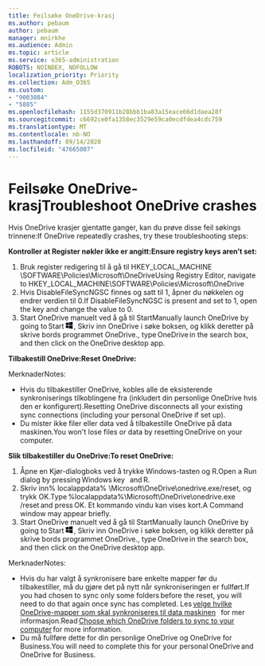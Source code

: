 ```yaml
---
title: Feilsøke OneDrive-krasj
ms.author: pebaum
author: pebaum
manager: mnirkhe
ms.audience: Admin
ms.topic: article
ms.service: o365-administration
ROBOTS: NOINDEX, NOFOLLOW
localization_priority: Priority
ms.collection: Adm_O365
ms.custom:
- "9003084"
- "5885"
ms.openlocfilehash: 1155d370911b28bbb1ba83a15eace66d1daea28f
ms.sourcegitcommit: c6692ce0fa1358ec3529e59ca0ecdfdea4cdc759
ms.translationtype: MT
ms.contentlocale: nb-NO
ms.lasthandoff: 09/14/2020
ms.locfileid: "47665007"
---
```

# <a name="troubleshoot-onedrive-crashes"></a><span data-ttu-id="f8252-102">Feilsøke OneDrive-krasj</span><span class="sxs-lookup"><span data-stu-id="f8252-102">Troubleshoot OneDrive crashes</span></span>

<span data-ttu-id="f8252-103">Hvis OneDrive krasjer gjentatte ganger, kan du prøve disse feil søkings trinnene:</span><span class="sxs-lookup"><span data-stu-id="f8252-103">If OneDrive repeatedly crashes, try these troubleshooting steps:</span></span>

<span data-ttu-id="f8252-104">**Kontroller at Register nøkler ikke er angitt:**</span><span class="sxs-lookup"><span data-stu-id="f8252-104">**Ensure registry keys aren’t set:**</span></span>

1. <span data-ttu-id="f8252-105">Bruk register redigering til å gå til HKEY_LOCAL_MACHINE \SOFTWARE\Policies\Microsoft\OneDrive</span><span class="sxs-lookup"><span data-stu-id="f8252-105">Using Registry Editor, navigate to HKEY_LOCAL_MACHINE\SOFTWARE\Policies\Microsoft\OneDrive</span></span>
2. <span data-ttu-id="f8252-106">Hvis DisableFileSyncNGSC finnes og satt til 1, åpner du nøkkelen og endrer verdien til 0.</span><span class="sxs-lookup"><span data-stu-id="f8252-106">If DisableFileSyncNGSC is present and set to 1, open the key and change the value to 0.</span></span>
3. <span data-ttu-id="f8252-107">Start OneDrive manuelt ved å gå til Start</span><span class="sxs-lookup"><span data-stu-id="f8252-107">Manually launch OneDrive by going to Start</span></span> ![Trykk Windows-tasten](data:image/png;base64,iVBORw0KGgoAAAANSUhEUgAAABEAAAAOCAYAAADJ7fe0AAAAAXNSR0IArs4c6QAAAARnQU1BAACxjwv8YQUAAAAJcEhZcwAADsQAAA7EAZUrDhsAAADxSURBVDhPY/wPBAx4wR+Gd6/fM7x9/ZTh9ZuXDGdPnWE4tH0rw/UHDxlaVp9kCDCSYWABKfv35wfD+/cfGV4+fcLw5uVjhlOXzzFsX/qWYebmZAZPWWOGO2DD8ACQS9Y3e4Bcg4Y9/t94fPa/CoY4Aq8/+xik/T8TkEMxGDyGgANWwSqeobvbGSyAADIM3BwCDKXd3QyfoCLoQEGAA0xTxSWjsYMJwLHjkruU4UXSJ4YnT54x3Dh/luHmjfMMmw9wMjCDlRAGBDPgjy8fGT5//8rw9P4Thge3zzNcvXmDYevmfQzXb1xlmH/0ATADyjAAAKdWkD3ZSwNeAAAAAElFTkSuQmCC)<span data-ttu-id="f8252-109">, Skriv inn OneDrive i søke boksen, og klikk deretter på skrive bords programmet OneDrive.</span><span class="sxs-lookup"><span data-stu-id="f8252-109">, type OneDrive in the search box, and then click on the OneDrive desktop app.</span></span>

<span data-ttu-id="f8252-110">**Tilbakestill OneDrive:**</span><span class="sxs-lookup"><span data-stu-id="f8252-110">**Reset OneDrive:**</span></span>

<span data-ttu-id="f8252-111">Merknader</span><span class="sxs-lookup"><span data-stu-id="f8252-111">Notes:</span></span>

- <span data-ttu-id="f8252-112">Hvis du tilbakestiller OneDrive, kobles alle de eksisterende synkroniserings tilkoblingene fra (inkludert din personlige OneDrive hvis den er konfigurert).</span><span class="sxs-lookup"><span data-stu-id="f8252-112">Resetting OneDrive disconnects all your existing sync connections (including your personal OneDrive if set up).</span></span>
- <span data-ttu-id="f8252-113">Du mister ikke filer eller data ved å tilbakestille OneDrive på data maskinen.</span><span class="sxs-lookup"><span data-stu-id="f8252-113">You won't lose files or data by resetting OneDrive on your computer.</span></span>

<span data-ttu-id="f8252-114">**Slik tilbakestiller du OneDrive:**</span><span class="sxs-lookup"><span data-stu-id="f8252-114">**To reset OneDrive:**</span></span>

1. <span data-ttu-id="f8252-115">Åpne en Kjør-dialogboks ved å trykke Windows-tasten og R.</span><span class="sxs-lookup"><span data-stu-id="f8252-115">Open a Run dialog by pressing Windows key    and R.</span></span>
2. <span data-ttu-id="f8252-116">Skriv inn% localappdata% \Microsoft\OneDrive\onedrive.exe/reset, og trykk OK.</span><span class="sxs-lookup"><span data-stu-id="f8252-116">Type %localappdata%\Microsoft\OneDrive\onedrive.exe /reset and press OK.</span></span> <span data-ttu-id="f8252-117">Et kommando vindu kan vises kort.</span><span class="sxs-lookup"><span data-stu-id="f8252-117">A Command window may appear briefly.</span></span>
3. <span data-ttu-id="f8252-118">Start OneDrive manuelt ved å gå til Start</span><span class="sxs-lookup"><span data-stu-id="f8252-118">Manually launch OneDrive by going to Start</span></span> ![Trykk Windows-tasten](data:image/png;base64,iVBORw0KGgoAAAANSUhEUgAAABEAAAAOCAYAAADJ7fe0AAAAAXNSR0IArs4c6QAAAARnQU1BAACxjwv8YQUAAAAJcEhZcwAADsQAAA7EAZUrDhsAAADxSURBVDhPY/wPBAx4wR+Gd6/fM7x9/ZTh9ZuXDGdPnWE4tH0rw/UHDxlaVp9kCDCSYWABKfv35wfD+/cfGV4+fcLw5uVjhlOXzzFsX/qWYebmZAZPWWOGO2DD8ACQS9Y3e4Bcg4Y9/t94fPa/CoY4Aq8/+xik/T8TkEMxGDyGgANWwSqeobvbGSyAADIM3BwCDKXd3QyfoCLoQEGAA0xTxSWjsYMJwLHjkruU4UXSJ4YnT54x3Dh/luHmjfMMmw9wMjCDlRAGBDPgjy8fGT5//8rw9P4Thge3zzNcvXmDYevmfQzXb1xlmH/0ATADyjAAAKdWkD3ZSwNeAAAAAElFTkSuQmCC)<span data-ttu-id="f8252-120">, Skriv inn OneDrive i søke boksen, og klikk deretter på skrive bords programmet OneDrive.</span><span class="sxs-lookup"><span data-stu-id="f8252-120">, type OneDrive in the search box, and then click on the OneDrive desktop app.</span></span>

<span data-ttu-id="f8252-121">Merknader</span><span class="sxs-lookup"><span data-stu-id="f8252-121">Notes:</span></span>

- <span data-ttu-id="f8252-122">Hvis du har valgt å synkronisere bare enkelte mapper før du tilbakestiller, må du gjøre det på nytt når synkroniseringen er fullført.</span><span class="sxs-lookup"><span data-stu-id="f8252-122">If you had chosen to sync only some folders before the reset, you will need to do that again once sync has completed.</span></span> <span data-ttu-id="f8252-123">Les [velge hvilke OneDrive-mapper som skal synkroniseres til data maskinen](https://support.office.com/article/98b8b011-8b94-419b-aa95-a14ff2415e85)   for mer informasjon.</span><span class="sxs-lookup"><span data-stu-id="f8252-123">Read [Choose which OneDrive folders to sync to your computer](https://support.office.com/article/98b8b011-8b94-419b-aa95-a14ff2415e85) for more information.</span></span>
- <span data-ttu-id="f8252-124">Du må fullføre dette for din personlige OneDrive og OneDrive for Business.</span><span class="sxs-lookup"><span data-stu-id="f8252-124">You will need to complete this for your personal OneDrive and OneDrive for Business.</span></span>